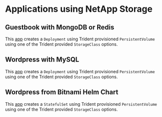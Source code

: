 # Applications using NetApp Storage

## Guestbook with MongoDB or Redis

This [app](./guestbook/README.md) creates a `Deployment` using Trident provisioned `PersistentVolume` using one of the Trident provided `StorageClass` options.

## Wordpress with MySQL

This [app](./mysql-wordpress/README.md) creates a `Deployment` using Trident provisioned `PersistentVolume` using one of the Trident provided `StorageClass` options.

## Wordpress from Bitnami Helm Chart

This [app](./bitnami-wordpress/README.md) creates a `StatefulSet` using Trident provisioned `PersistentVolume` using one of the Trident provided `StorageClass` options.
